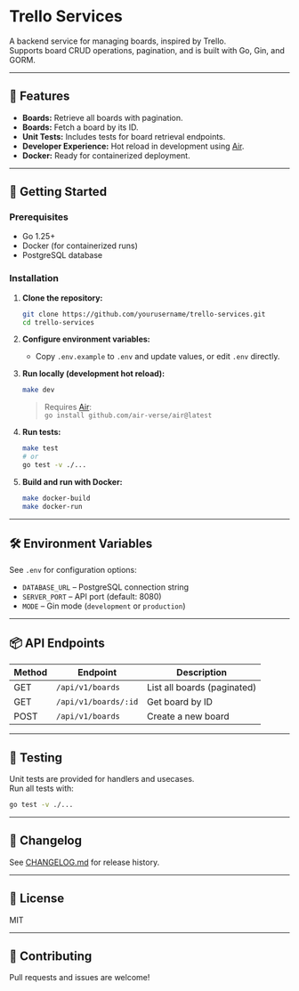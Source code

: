# Trello Services

A backend service for managing boards, inspired by Trello.  
Supports board CRUD operations, pagination, and is built with Go, Gin, and GORM.

---

## 🚀 Features

- **Boards:** Retrieve all boards with pagination.
- **Boards:** Fetch a board by its ID.
- **Unit Tests:** Includes tests for board retrieval endpoints.
- **Developer Experience:** Hot reload in development using [Air](https://github.com/air-verse/air).
- **Docker:** Ready for containerized deployment.

---

## 🏁 Getting Started

### Prerequisites

- Go 1.25+
- Docker (for containerized runs)
- PostgreSQL database

### Installation

1. **Clone the repository:**
   ```sh
   git clone https://github.com/yourusername/trello-services.git
   cd trello-services
   ```

2. **Configure environment variables:**
   - Copy `.env.example` to `.env` and update values, or edit `.env` directly.

3. **Run locally (development hot reload):**
   ```sh
   make dev
   ```
   > Requires [Air](https://github.com/air-verse/air):  
   > `go install github.com/air-verse/air@latest`

4. **Run tests:**
   ```sh
   make test
   # or
   go test -v ./...
   ```

5. **Build and run with Docker:**
   ```sh
   make docker-build
   make docker-run
   ```

---

## 🛠 Environment Variables

See `.env` for configuration options:

- `DATABASE_URL` – PostgreSQL connection string
- `SERVER_PORT` – API port (default: 8080)
- `MODE` – Gin mode (`development` or `production`)

---

## 📦 API Endpoints

| Method | Endpoint         | Description                  |
|--------|------------------|-----------------------------|
| GET    | `/api/v1/boards` | List all boards (paginated) |
| GET    | `/api/v1/boards/:id` | Get board by ID         |
| POST   | `/api/v1/boards` | Create a new board          |

---

## 🧪 Testing

Unit tests are provided for handlers and usecases.  
Run all tests with:

```sh
go test -v ./...
```

---

## 📝 Changelog

See [CHANGELOG.md](CHANGELOG.md) for release history.

---

## 📄 License

MIT

---

## 🤝 Contributing

Pull requests and issues are welcome!